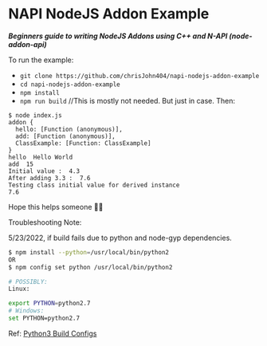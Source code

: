 # NAPI NodeJS Addon Example

***Beginners guide to writing NodeJS Addons using C++ and N-API (node-addon-api)***


To run the example:

- `git clone https://github.com/chrisJohn404/napi-nodejs-addon-example`
- `cd napi-nodejs-addon-example`
- `npm install`
- `npm run build` //This is mostly not needed. But just in case.  Then:

```
$ node index.js
addon {
  hello: [Function (anonymous)],
  add: [Function (anonymous)],
  ClassExample: [Function: ClassExample]
}
hello  Hello World
add  15
Initial value :  4.3
After adding 3.3 :  7.6
Testing class initial value for derived instance
7.6
```

Hope this helps someone 🎉🌮

Troubleshooting Note:

5/23/2022, if build fails due to python and node-gyp dependencies.

```bash
$ npm install --python=/usr/local/bin/python2
OR
$ npm config set python /usr/local/bin/python2

# POSSIBLY:
Linux:

export PYTHON=python2.7
# Windows:
set PYTHON=python2.7
````

Ref: [Python3 Build Configs](https://stackoverflow.com/questions/20454199/how-to-use-a-different-version-of-python-during-npm-install)
